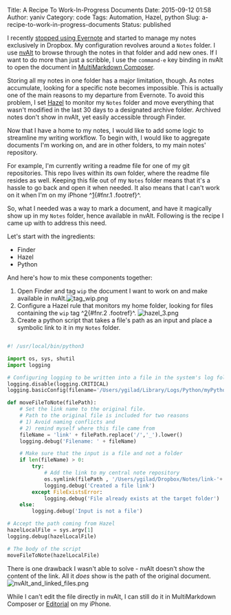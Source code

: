 Title: A Recipe To Work-In-Progress Documents
Date: 2015-09-12 01:58
Author: yaniv
Category: code
Tags: Automation, Hazel, python
Slug: a-recipe-to-work-in-progress-documents
Status: published

I recently [stopped using
Evernote](http://prodissues.com/2015/06/why-i-decided-to-move-away-from-evernote.html)
and started to manage my notes exclusively in Dropbox. My configuration
revolves around a `Notes` folder. I use
[nvAlt](http://brettterpstra.com/projects/nvalt/) to browse through the
notes in that folder and add new ones. If I want to do more than just a
scribble, I use the `command-e` key binding in nvAlt to open the
document in [MultiMarkdown Composer](http://multimarkdown.com/).

Storing all my notes in one folder has a major limitation, though. As
notes accumulate, looking for a specific note becomes impossible. This
is actually one of the main reasons to my departure from Evernote. To
avoid this problem, I set [Hazel](http://www.noodlesoft.com/hazel.php)
to monitor my `Notes` folder and move everything that wasn't modified in
the last 30 days to a designated archive folder. Archived notes don't
show in nvAlt, yet easily accessible through Finder.

Now that I have a home to my notes, I would like to add some logic to
streamline my writing workflow. To begin with, I would like to aggregate
documents I'm working on, and are in other folders, to my main notes'
repository.

For example, I'm currently writing a readme file for one of my git
repositories. This repo lives within its own folder, where the readme
file resides as well. Keeping this file out of my `Notes` folder means
that it's a hassle to go back and open it when needed. It also means
that I can't work on it when I'm on my iPhone ^[1](#fn.1){#fnr.1
.footref}^.

So, what I needed was a way to mark a document, and have it magically
show up in my `Notes` folder, hence available in nvAlt. Following is the
recipe I came up with to address this need.

Let's start with the ingredients:

-   Finder
-   Hazel
-   Python

And here's how to mix these components together:

1.  Open Finder and tag `wip` the document I want to work on and make
    available in
    nvAlt.![tag\_wip.png](http://media.prodissues.com/images/2015/09/tag_wip.png)
2.  Configure a Hazel rule that monitors my home folder, looking for
    files containing the `wip` tag ^[2](#fn.2){#fnr.2 .footref}^.
    ![hazel\_3.png](http://media.prodissues.com/images/2015/09/hazel_3.png)
3.  Create a python script that takes a file's path as an input and
    place a symbolic link to it in my `Notes` folder.



``` python

#! /usr/local/bin/python3

import os, sys, shutil
import logging

# Configuring logging to be written into a file in the system's log folder
logging.disable(logging.CRITICAL)
logging.basicConfig(filename='/Users/ygilad/Library/Logs/Python/myPythonLogs.log', level=logging.DEBUG, format=' %(asctime)s - %(levelname)s - %(message)s')

def moveFileToNote(filePath):
    # Set the link name to the original file.
    # Path to the original file is included for two reasons
    # 1) Avoid naming conflicts and
    # 2) remind myself where this file came from
    fileName = 'link' + filePath.replace('/','_').lower()
    logging.debug('Filename: ' + fileName)

    # Make sure that the input is a file and not a folder
    if len(fileName) > 0:
        try:
            # Add the link to my central note repository
            os.symlink(filePath , '/Users/ygilad/Dropbox/Notes/link-'+ fileName)
            logging.debug('Created a file link')
        except FileExistsError:
            logging.debug('File already exists at the target folder')
    else:
        logging.debug('Input is not a file')

# Accept the path coming from Hazel
hazelLocalFile = sys.argv[1]
logging.debug(hazelLocalFile)

# The body of the script
moveFileToNote(hazelLocalFile)

```

There is one drawback I wasn't able to solve - nvAlt doesn't show the
content of the link. All it *does* show is the path of the original
document.![nvAlt\_and\_linked\_files.png](http://media.prodissues.com/images/2015/09/nvAlt_and_linked_files.png)

While I can't edit the file directly in nvAlt, I can still do it in
MultiMarkdown Composer or
[Editorial](http://omz-software.com/editorial/) on my iPhone.


[^1]:I keep git repositories in a local folder out of Dropbox reach, because
I heard that [you shouldn't mix the two
together](http://scripting.com/2014/01/24/githubAndDropboxDoNotPlayWellTogether.html).



[^2]: I found that creating a rule that monitors a folder and its sub-folders
is a bit tricky, but eventually learned how to do it thanks to [this
post](http://www.noodlesoft.com/forums/viewtopic.php?f=4&t=470).